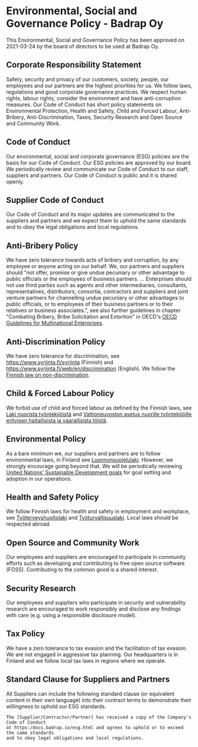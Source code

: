 # Environmental, Social and Governance Policy - Badrap Oy

This Environmental, Social and Governance Policy has been approved on 2021-03-24 by the board of directors to be used at Badrap Oy. 

## Corporate Responsibility Statement

Safety, security and privacy of our customers, society, people, our employees and our partners are the highest priorities for us. We follow laws, regulations and good corporate governance practices.  We respect human rights, labour rights, consider the environment and have anti-corruption measures. Our Code of Conduct has short policy statements on Environmental Protection, Health and Safety, Child and Forced Labour, Anti-Bribery, Anti-Discrimination, Taxes, Security Research and Open Source and Community Work.

## Code of Conduct

Our environmental, social and corporate governance (ESG) policies are the basis for our Code of Conduct. Our ESG policies are approved by our board. We periodically review and communicate our Code of Conduct to our staff, suppliers and partners. Our Code of Conduct is public and it is shared openly.

## Supplier Code of Conduct

Our Code of Conduct and its major updates are communicated to the suppliers and partners and we expect them to uphold the same standards and to obey the legal obligations and local regulations.

## Anti-Bribery Policy

We have zero tolerance towards acts of bribery and corruption, by any employee or anyone acting on our behalf. We, our partners and suppliers should "not offer, promise or give undue pecuniary or other advantage to public officials or the employees of business partners. ... Enterprises should not use third parties such as agents and other intermediaries, consultants, representatives, distributors, consortia, contractors and suppliers and joint venture partners for channelling undue pecuniary or other advantages to public officials, or to employees of their business partners or to their relatives or business associates.", see also further guidelines in chapter "Combating Bribery, Bribe Solicitation and Extortion" in OECD's [OECD Guidelines for Multinational Enterprises](http://www.oecd.org/daf/inv/mne/48004323.pdf).

## Anti-Discrimination Policy

We have zero tolerance for discrimination, see https://www.syrjinta.fi/syrjinta (Finnish) and https://www.syrjinta.fi/web/en/discrimination (English). We follow the [Finnish law on non-discrimination](https://www.finlex.fi/en/laki/kaannokset/2014/en20141325.pdf). 

## Child & Forced Labour Policy

We forbid use of child and forced labour as defined by the Finnish laws, see [Laki nuorista työntekijöistä](https://finlex.fi/fi/laki/ajantasa/1993/19930998) and [Valtioneuvoston asetus nuorille työntekijöille erityisen haitallisista ja vaarallisista töistä](https://finlex.fi/fi/laki/ajantasa/2006/20060475). 

## Environmental Policy

As a bare minimum we, our suppliers and partners are to follow environmental laws, in Finland see [Luonnonsuojelulaki](https://finlex.fi/fi/laki/ajantasa/1996/19961096). However, we strongly encourage going beyond that. We will be periodically reviewing [United Nations' Sustainable Development goals](https://www.un.org/sustainabledevelopment/sustainable-development-goals/) for goal setting and adoption in our operations.

## Health and Safety Policy

We follow Finnish laws for health and safety in employment and workplace, see [Työterveyshuoltolaki](https://www.finlex.fi/fi/laki/ajantasa/2001/20011383) and [Työturvallisuuslaki](https://www.finlex.fi/fi/laki/ajantasa/2002/20020738). Local laws should be respected abroad.

## Open Source and Community Work

Our employees and suppliers are encouraged to participate in community efforts such as developing and contributing to free open source software (FOSS). Contributing to the common good is a shared interest.

## Security Research

Our employees and suppliers who participate in security and vulnerability research are encouraged to work responsibly and disclose any findings with care (e.g. using a responsible disclosure model).

## Tax Policy

We have a zero tolerance to tax evasion and the facilitation of tax evasion. We are not engaged in aggressive tax planning. Our headquarters is in Finland and we follow local tax laws in regions where we operate.

## Standard Clause for Suppliers and Partners

All Suppliers can include the following standard clause (or equivalent content in their own language) into their contract terms to demonstrate their willingness to uphold our ESG standards. 
```
The [Supplier/Contractor/Partner] has received a copy of the Company's Code of Conduct 
at https:/docs.badrap.io/esg.html and agrees to uphold or to exceed the same standards 
and to obey legal obligations and local regulations.
```
